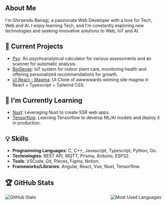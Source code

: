 ## About Me
I'm Shirsendu Bairagi, a passionate Web Developer with a love for Tech, Web and AI. I enjoy learning Tech, and I'm constantly exploring new technologies and seeking innovative solutions to Web, IoT and AI. 

## 🔭 Current Projects
- [Psy](https://github.com/shba007/psy-app): An psychoanalytical calculator for various assessments and an scanner for automatic analysis.
- [BioSense](https://github.com/shba007/biosense-web): IoT system for indoor plant care, monitoring health and offering personalized recommendations for growth.
- [UI React - Magma](https://github.com/shba007/ui-react-magma): UI Clone of awwwwards winning site magma in React + Typescript + Tailwind CSS.
<!-- - [Alphanum Vision](https://github.com/shba007/alphanum-vision): Multilingual AI app for accurate recognition of digits, alphabets, and symbols across languages.
- [Fashion Lens](https://github.com/shba007/fashion-lens): A visual search engine enables users to find fashion products on all e-commerce platforms. -->

## 🌱 I'm Currently Learning
- [Nuxt](https://github.com/nuxt/nuxt): Leveraging Nuxt to create SSR web apps.
- [Tensorflow](https://github.com/tensorflow/tensorflow): Learning Tensorflow to develop ML/AI models and deploy it in production.

## 💡 Skills
- **Programming Languages**: C, C++, Javascript, Typescript, Python, Go.
- **Technologies**: REST API, MQTT, Prisma, Arduino, ESP32.
- **Tools**: VSCode, Git, Pieces, Figma, Notion.
- **Frameworks/Libraries**: Angular, React, Vue, Nuxt, Tensorflow.

## 🏆 GitHub Stats
<div style="display: flex; gap: 4rem; justify-content: space-between; align-items: end;">
    <img src="https://github-readme-stats.vercel.app/api?username=shba007&show_icons=true&theme=dark" alt="GitHub Stats">
    <img src="https://github-readme-stats.vercel.app/api/top-langs?username=shba007&layout=compact" alt="Most Used Languages">
</div>
<!---
shba007/shba007 is a ✨ special ✨ repository because its `README.md` (this file) appears on your GitHub profile.
You can click the Preview link to take a look at your changes.
--->
